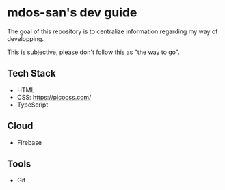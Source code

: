 # mdos-san's dev guide

The goal of this repository is to centralize information regarding my way of developping.

This is subjective, please don't follow this as "the way to go".

## Tech Stack

  - HTML
  - CSS: https://picocss.com/
  - TypeScript

## Cloud

  - Firebase

## Tools

  - Git
